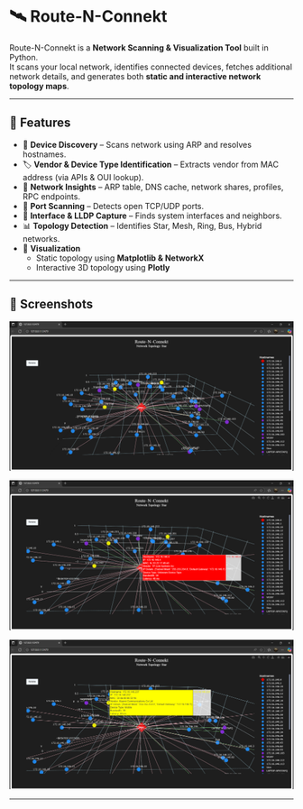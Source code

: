 # 🛰️ Route-N-Connekt

Route-N-Connekt is a **Network Scanning & Visualization Tool** built in Python.  
It scans your local network, identifies connected devices, fetches additional network details, and generates both **static and interactive network topology maps**.

---

## 🚀 Features
- 🔎 **Device Discovery** – Scans network using ARP and resolves hostnames.
- 🏷 **Vendor & Device Type Identification** – Extracts vendor from MAC address (via APIs & OUI lookup).
- 📡 **Network Insights** – ARP table, DNS cache, network shares, profiles, RPC endpoints.
- 🔐 **Port Scanning** – Detects open TCP/UDP ports.
- 🔗 **Interface & LLDP Capture** – Finds system interfaces and neighbors.
- 📊 **Topology Detection** – Identifies Star, Mesh, Ring, Bus, Hybrid networks.
- 🎨 **Visualization**  
  - Static topology using **Matplotlib & NetworkX**  
  - Interactive 3D topology using **Plotly**

---
## 📸 Screenshots

![System Diagram](screenshots/rnc1.png)

![System Diagram](screenshots/rnc2.png)

![System Diagram](screenshots/rnc3.png)

---
